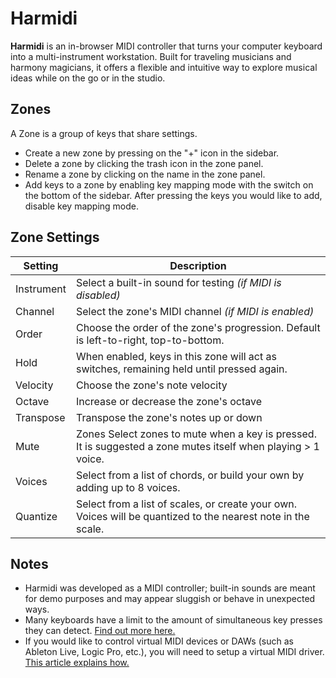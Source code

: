 # Harmidi

**Harmidi** is an in-browser MIDI controller that turns your computer
keyboard into a multi-instrument workstation. Built for traveling
musicians and harmony magicians, it offers a flexible and intuitive
way to explore musical ideas while on the go or in the studio.

## Zones

A Zone is a group of keys that share settings.

- Create a new zone by pressing on the "+" icon in the sidebar.
- Delete a zone by clicking the trash icon in the zone panel.
- Rename a zone by clicking on the name in the zone panel.
- Add keys to a zone by enabling key mapping mode with the switch on the bottom of the sidebar. After pressing the keys you would like to add, disable key mapping mode.

## Zone Settings

| Setting    | Description                                                                                                   |
| ---------- | ------------------------------------------------------------------------------------------------------------- |
| Instrument | Select a built-in sound for testing _(if MIDI is disabled)_                                                   |
| Channel    | Select the zone's MIDI channel _(if MIDI is enabled)_                                                         |
| Order      | Choose the order of the zone's progression. Default is left-to-right, top-to-bottom.                          |
| Hold       | When enabled, keys in this zone will act as switches, remaining held until pressed again.                     |
| Velocity   | Choose the zone's note velocity                                                                               |
| Octave     | Increase or decrease the zone's octave                                                                        |
| Transpose  | Transpose the zone's notes up or down                                                                         |
| Mute       | Zones Select zones to mute when a key is pressed. It is suggested a zone mutes itself when playing > 1 voice. |
| Voices     | Select from a list of chords, or build your own by adding up to 8 voices.                                     |
| Quantize   | Select from a list of scales, or create your own. Voices will be quantized to the nearest note in the scale.  |

## Notes

- Harmidi was developed as a MIDI controller; built-in sounds are meant for demo purposes and may appear sluggish or behave in unexpected ways.
- Many keyboards have a limit to the amount of simultaneous key presses they can detect.
  [Find out more here.](https://en.wikipedia.org/wiki/Key_rollover)
- If you would like to control virtual MIDI devices or DAWs (such as Ableton Live, Logic Pro, etc.), you will need to setup a virtual MIDI driver.
  [This article explains how.](https://help.ableton.com/hc/en-us/articles/209774225-Setting-up-a-virtual-MIDI-bus)
